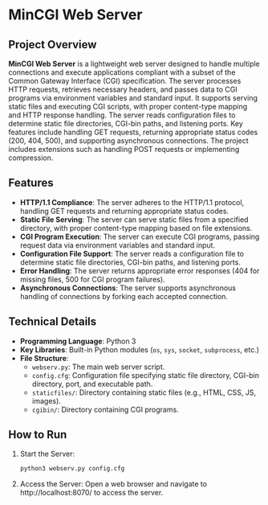 # MinCGI Web Server

## Project Overview
**MinCGI Web Server** is a lightweight web server designed to handle multiple connections and execute applications compliant with a subset of the Common Gateway Interface (CGI) specification. The server processes HTTP requests, retrieves necessary headers, and passes data to CGI programs via environment variables and standard input. It supports serving static files and executing CGI scripts, with proper content-type mapping and HTTP response handling. The server reads configuration files to determine static file directories, CGI-bin paths, and listening ports. Key features include handling GET requests, returning appropriate status codes (200, 404, 500), and supporting asynchronous connections. The project includes extensions such as handling POST requests or implementing compression.
## Features
- **HTTP/1.1 Compliance**: The server adheres to the HTTP/1.1 protocol, handling GET requests and returning appropriate status codes.
- **Static File Serving**: The server can serve static files from a specified directory, with proper content-type mapping based on file extensions.
- **CGI Program Execution**: The server can execute CGI programs, passing request data via environment variables and standard input.
- **Configuration File Support**: The server reads a configuration file to determine static file directories, CGI-bin paths, and listening ports.
- **Error Handling**: The server returns appropriate error responses (404 for missing files, 500 for CGI program failures).
- **Asynchronous Connections**: The server supports asynchronous handling of connections by forking each accepted connection.

## Technical Details
- **Programming Language**: Python 3
- **Key Libraries**: Built-in Python modules (`os`, `sys`, `socket`, `subprocess`, etc.)
- **File Structure**:
  - `webserv.py`: The main web server script.
  - `config.cfg`: Configuration file specifying static file directory, CGI-bin directory, port, and executable path.
  - `staticfiles/`: Directory containing static files (e.g., HTML, CSS, JS, images).
  - `cgibin/`: Directory containing CGI programs.

## How to Run
1. Start the Server:
   ```bash
   python3 webserv.py config.cfg
2. Access the Server:
   Open a web browser and navigate to http://localhost:8070/ to access the server.
